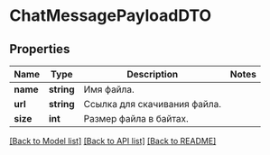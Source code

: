 # ChatMessagePayloadDTO

## Properties
Name | Type | Description | Notes
------------ | ------------- | ------------- | -------------
**name** | **string** | Имя файла. | 
**url** | **string** | Ссылка для скачивания файла. | 
**size** | **int** | Размер файла в байтах. | 

[[Back to Model list]](../README.md#documentation-for-models) [[Back to API list]](../README.md#documentation-for-api-endpoints) [[Back to README]](../README.md)


